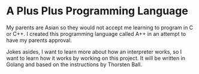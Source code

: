# A Plus Plus Programming Language

My parents are Asian so they would not accept me learning to program in C or C++. I created this programming language called A++ in an attempt to have my parents approval.

Jokes asides, I want to learn more about how an interpreter works, so I want to learn how it works by working on this project. It will be written in Golang and based on the instructions by Thorsten Ball.
